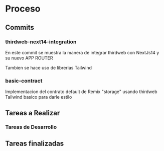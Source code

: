 # Proceso

## Commits

### thirdweb-next14-integration

En este commit se muestra la manera de integrar thirdweb con NextJs14 y su nuevo APP ROUTER

Tambien se hace uso de librerias Tailwind

### basic-contract

Implementacion del contrato default de Remix "storage" usando thirdweb
Tailwind basico para darle estilo

## Tareas a Realizar

### Tareas de Desarrollo

## Tareas finalizadas
